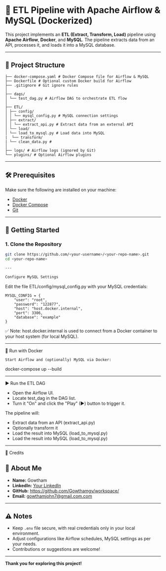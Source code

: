 # 🚀 ETL Pipeline with Apache Airflow & MySQL (Dockerized)

This project implements an **ETL (Extract, Transform, Load)** pipeline using **Apache Airflow**, **Docker**, and **MySQL**. The pipeline extracts data from an API, processes it, and loads it into a MySQL database.

---

## 📁 Project Structure

```
├── docker-compose.yaml # Docker Compose file for Airflow & MySQL
├── Dockerfile # Optional custom Docker build for Airflow
├── .gitignore # Git ignore rules
│
├── dags/
│ └── test_dag.py # Airflow DAG to orchestrate ETL flow
│
├── ETL/
│ ├── config/
│ │ └── mysql_config.py # MySQL connection settings
│ ├── extract/
│ │ └── extract_api.py # Extract data from an external API
│ └── load/
│ └── load_to_mysql.py # Load data into MySQL
|  └── transform/
| └── clean_data.py # 
│
├── logs/ # Airflow logs (ignored by Git)
└── plugins/ # Optional Airflow plugins
```

---

## 🛠️ Prerequisites

Make sure the following are installed on your machine:

- [Docker](https://docs.docker.com/get-docker/)
- [Docker Compose](https://docs.docker.com/compose/)
- [Git](https://git-scm.com/)

---

## 🚀 Getting Started

### 1. Clone the Repository

```bash
git clone https://github.com/<your-username>/<your-repo-name>.git
cd <your-repo-name>

---

Configure MySQL Settings

```
Edit the file ETL/config/mysql_config.py with your MySQL credentials:

```
MYSQL_CONFIG = {
    "user": "root",
    "password": "122877",
    "host": "host.docker.internal",
    "port": 3306,
    "database": "example"
}

```
✅ Note: host.docker.internal is used to connect from a Docker container to your host system (for local MySQL).

---

🐳 Run with Docker

```
Start Airflow and (optionally) MySQL via Docker:
```
docker-compose up --build

---

▶️ Run the ETL DAG

- Open the Airflow UI.
- Locate test_dag in the DAG list.
- Turn it "On" and click the "Play" (▶) button to trigger it.

The pipeline will:
- Extract data from an API (extract_api.py)
- Optionally transform it
- Load the result into MySQL (load_to_mysql.py)
- Load the result into MySQL (load_to_mysql.py)

---

🙌 Credits

## 🙋 About Me

- **Name:** Gowtham  
- **LinkedIn:** [Your LinkedIn](https://www.linkedin.com)  
- **GitHub:** https://github.com/Gowthamgy/workspace/ 
- **Email:** gowthamjohn7@gmail.com.com  

---

## ⚠️ Notes

- Keep `.env` file secure, with real credentials only in your local environment.  
- Adjust configurations like Airflow schedules, MySQL settings as per your needs.  
- Contributions or suggestions are welcome!  

---

**Thank you for exploring this project!**



